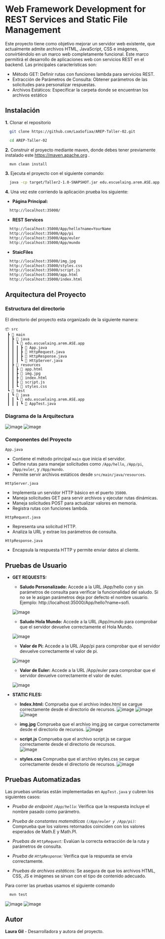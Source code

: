 
# Web Framework Development for REST Services and Static File Management


Este proyecto tiene como objetivo mejorar un servidor web existente, que actualmente admite archivos HTML, JavaScript, CSS e imágenes, convirtiéndolo en un marco web completamente funcional. Este marco permitirá el desarrollo de aplicaciones web con servicios REST en el backend. Las principales características son:

- Método GET: Definir rutas con funciones lambda para servicios REST.
- Extracción de Parámetros de Consulta: Obtener parámetros de las solicitudes para personalizar respuestas.
- Archivos Estáticos: Especificar la carpeta donde se encuentran los archivos estático

  
## Instalación

**1.**  Clonar el repositorio

```bash
  git clone https://github.com/LaaSofiaa/AREP-Taller-02.git

  cd AREP-Taller-02
```
**2.**  Construir el proyecto mediante maven, donde debes tener previamente instalado este https://maven.apache.org .
```bash
  mvn clean install
```  
**3.**  Ejecuta el proyecto con el siguiente comando:
```bash
  java -cp target/Taller2-1.0-SNAPSHOT.jar edu.escuelaing.arem.ASE.app.App
``` 
**4.**  Una vez este corriendo la aplicación prueba los siguiente:

* **Página Principal:**
```bash
  http://localhost:35000/
```
* **REST Services** 
```bash
  http://localhost:35000/App/hello?name=YourName
  http://localhost:35000/App/pi
  http://localhost:35000/App/euler
  http://localhost:35000/App/mundo
```

* **StaicFiles**
```bash
  http://localhost:35000/img.jpg
  http://localhost:35000/styles.css
  http://localhost:35000/script.js
  http://localhost:35000/app.html
  http://localhost:35000/index.html
```

## Arquitectura del Proyecto 
### **Estructura del directorio**

El directorio del proyecto esta organizado de la siguiente manera:

```plaintext
📦 src  
 ┣ 📂 main  
 ┃ ┣ 📂 java  
 ┃ ┃ ┗ 📂 edu.escuelaing.arem.ASE.app  
 ┃ ┃ ┃ ┣ 📜 App.java  
 ┃ ┃ ┃ ┣ 📜 HttpRequest.java  
 ┃ ┃ ┃ ┣ 📜 HttpResponse.java  
 ┃ ┃ ┃ ┗ 📜 HttpServer.java  
 ┃ ┣ 📂 resources  
 ┃ ┃ ┣ 📜 app.html  
 ┃ ┃ ┣ 📜 img.jpg  
 ┃ ┃ ┣ 📜 index.html  
 ┃ ┃ ┣ 📜 script.js  
 ┃ ┃ ┗ 📜 styles.css  
 ┗ 📂 test  
 ┃ ┗ 📂 java  
 ┃ ┃ ┗ 📂 edu.escuelaing.arem.ASE.app  
 ┃ ┃ ┃ ┗ 📜 AppTest.java  
```

### **Diagrama de la Arquitectura**

![image](https://github.com/user-attachments/assets/655820bf-2900-4099-9fcd-db6131250603)
![image](https://github.com/user-attachments/assets/4b0251a3-24fa-4a54-9109-456630f684d7)

### **Componentes del Proyecto**

 `App.java`
- Contiene el método principal `main` que inicia el servidor.
- Define rutas para manejar solicitudes como `/App/hello`, `/App/pi`, `/App/euler`, y `/App/mundo`.
- Permite servir archivos estáticos desde `src/main/java/resources`.

 `HttpServer.java`
- Implementa un servidor HTTP básico en el puerto `35000`.
- Maneja solicitudes GET para servir archivos y ejecutar rutas dinámicas.
- Maneja solicitudes POST para actualizar valores en memoria.
- Registra rutas con funciones lambda.

 `HttpRequest.java`
- Representa una solicitud HTTP.
- Analiza la URL y extrae los parámetros de consulta.

 `HttpResponse.java`
- Encapsula la respuesta HTTP y permite enviar datos al cliente.

## Pruebas de Usuario

- **GET REQUESTS:**
  
  - **Saludo Personalizado:** Accede a la URL /App/hello con y sin parámetros de consulta para verificar la funcionalidad del saludo.  Si no se le asigan parámetros deja por defecto el nombre usuario. Ejemplo: http://localhost:35000/App/hello?name=sofi.
    
  ![image](https://github.com/user-attachments/assets/65f5c856-447e-4e14-998e-f02f0c51b572)

  - **Saludo Hola Mundo:** Accede a la URL /App/mundo para comprobar que el servidor devuelve correctamente el Hola Mundo.
    
  ![image](https://github.com/user-attachments/assets/bb089175-4d22-4806-84ac-acbb7f8f1b4b)

  - **Valor de Pi:** Accede a la URL /App/pi para comprobar que el servidor devuelve correctamente el valor de pi.
    
  ![image](https://github.com/user-attachments/assets/c3e66c8e-8f15-4c9e-a03b-45484c5538d5)

   - **Valor de Euler:** Accede a la URL /App/euler para comprobar que el servidor devuelve correctamente el valor de euler.
     
   ![image](https://github.com/user-attachments/assets/bacd8128-5c44-4575-9293-cd22a1708ab9)
  
- **STATIC FILES:**
  - **Index.html:**  Comprueba que el archivo index.html se cargue correctamente desde el directorio de recursos.
     ![image](https://github.com/user-attachments/assets/ee84c1ae-1975-4c06-9599-4309ebcb2b47)
     ![image](https://github.com/user-attachments/assets/fc612b44-62cb-4d7d-879d-c49d3dbf9a9f)
     ![image](https://github.com/user-attachments/assets/9efc6121-bc5d-4f98-b563-64cc8f670ee2)


  - **img.jpg**  Comprueba que el archivo img.jpg se cargue correctamente desde el directorio de recursos.
    ![image](https://github.com/user-attachments/assets/48af89df-9c5f-4336-80f5-349ff759d62a)

  - **script.js**  Comprueba que el archivo script.js se cargue correctamente desde el directorio de recursos.  
    ![image](https://github.com/user-attachments/assets/0c248da3-b9fc-4b9d-b6d2-5122b0b497bf)

  - **styles.css**  Comprueba que el archivo styles.css se cargue correctamente desde el directorio de recursos.
    ![image](https://github.com/user-attachments/assets/bd6ede8e-79c2-4fa6-9b4a-b4164518810b)


## Pruebas Automatizadas

Las pruebas unitarias están implementadas en `AppTest.java` y cubren los siguientes casos:

- *Prueba de endpoint `/App/hello`:* Verifica que la respuesta incluye el nombre pasado como parámetro.

- *Prueba de constantes matemáticas `(/App/euler y /App/pi)`:* Comprueba que los valores retornados coinciden con los valores esperados de Math.E y Math.PI.

- *Pruebas de `HttpRequest`:* Evalúan la correcta extracción de la ruta y parámetros de consulta.

- *Prueba de `HttpResponse`:* Verifica que la respuesta se envía correctamente.

- *Pruebas de archivos estáticos:* Se asegura de que los archivos HTML, CSS, JS e imágenes se sirvan con el tipo de contenido adecuado.

Para correr las pruebas usamos el siguiente comando

```bash
  mvn test

```
![image](https://github.com/user-attachments/assets/ad2433af-0b0f-445e-b310-b56a5f9b3faa)
![image](https://github.com/user-attachments/assets/29e18e9b-c0d6-48e5-becf-292c2b664ae1)


## Autor

**Laura Gil** - Desarrolladora y autora del proyecto. 

